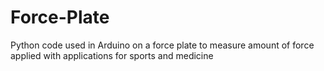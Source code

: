 # Force-Plate
Python code used in Arduino on a force plate to measure amount of force applied with applications for sports and medicine
